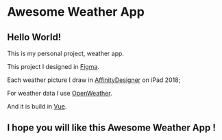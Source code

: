 # Awesome Weather App

## Hello World!

This is my personal project, weather app.

This project I designed in [Figma](https://www.figma.com).

Each weather picture I draw in [AffinityDesigner](https://affinity.serif.com/en-us/designer/) on iPad 2018;

For weather data I use [OpenWeather](https://openweathermap.org/).

And it is build in [Vue](https://cli.vuejs.org/).

## I hope you will like this Awesome Weather App !
